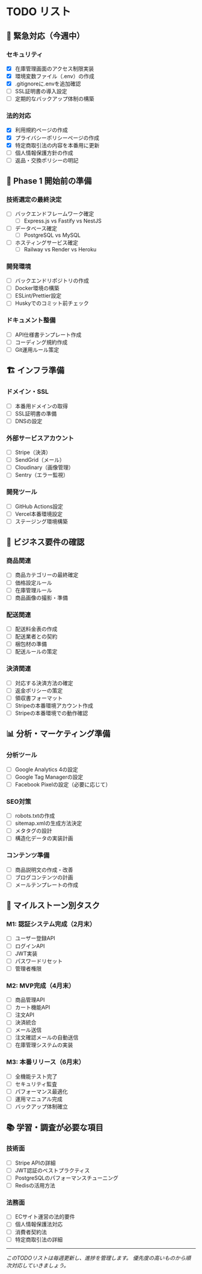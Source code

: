 # TODO リスト

## 🚨 緊急対応（今週中）

### セキュリティ
- [x] 在庫管理画面のアクセス制限実装
- [x] 環境変数ファイル（.env）の作成
- [x] .gitignoreに.envを追加確認
- [ ] SSL証明書の導入設定
- [ ] 定期的なバックアップ体制の構築

### 法的対応
- [x] 利用規約ページの作成
- [x] プライバシーポリシーページの作成
- [x] 特定商取引法の内容を本番用に更新
- [ ] 個人情報保護方針の作成
- [ ] 返品・交換ポリシーの明記

## 📝 Phase 1 開始前の準備

### 技術選定の最終決定
- [ ] バックエンドフレームワーク確定
  - [ ] Express.js vs Fastify vs NestJS
- [ ] データベース確定
  - [ ] PostgreSQL vs MySQL
- [ ] ホスティングサービス確定
  - [ ] Railway vs Render vs Heroku

### 開発環境
- [ ] バックエンドリポジトリの作成
- [ ] Docker環境の構築
- [ ] ESLint/Prettier設定
- [ ] Huskyでのコミット前チェック

### ドキュメント整備
- [ ] API仕様書テンプレート作成
- [ ] コーディング規約作成
- [ ] Git運用ルール策定

## 🏗️ インフラ準備

### ドメイン・SSL
- [ ] 本番用ドメインの取得
- [ ] SSL証明書の準備
- [ ] DNSの設定

### 外部サービスアカウント
- [ ] Stripe（決済）
- [ ] SendGrid（メール）
- [ ] Cloudinary（画像管理）
- [ ] Sentry（エラー監視）

### 開発ツール
- [ ] GitHub Actions設定
- [ ] Vercel本番環境設定
- [ ] ステージング環境構築

## 💼 ビジネス要件の確認

### 商品関連
- [ ] 商品カテゴリーの最終確定
- [ ] 価格設定ルール
- [ ] 在庫管理ルール
- [ ] 商品画像の撮影・準備

### 配送関連
- [ ] 配送料金表の作成
- [ ] 配送業者との契約
- [ ] 梱包材の準備
- [ ] 配送ルールの策定

### 決済関連
- [ ] 対応する決済方法の確定
- [ ] 返金ポリシーの策定
- [ ] 領収書フォーマット
- [ ] Stripeの本番環境アカウント作成
- [ ] Stripeの本番環境での動作確認

## 📊 分析・マーケティング準備

### 分析ツール
- [ ] Google Analytics 4の設定
- [ ] Google Tag Managerの設定
- [ ] Facebook Pixelの設定（必要に応じて）

### SEO対策
- [ ] robots.txtの作成
- [ ] sitemap.xmlの生成方法決定
- [ ] メタタグの設計
- [ ] 構造化データの実装計画

### コンテンツ準備
- [ ] 商品説明文の作成・改善
- [ ] ブログコンテンツの計画
- [ ] メールテンプレートの作成

## 🎯 マイルストーン別タスク

### M1: 認証システム完成（2月末）
- [ ] ユーザー登録API
- [ ] ログインAPI
- [ ] JWT実装
- [ ] パスワードリセット
- [ ] 管理者権限

### M2: MVP完成（4月末）
- [ ] 商品管理API
- [ ] カート機能API
- [ ] 注文API
- [ ] 決済統合
- [ ] メール送信
- [ ] 注文確認メールの自動送信
- [ ] 在庫管理システムの実装

### M3: 本番リリース（6月末）
- [ ] 全機能テスト完了
- [ ] セキュリティ監査
- [ ] パフォーマンス最適化
- [ ] 運用マニュアル完成
- [ ] バックアップ体制確立

## 📚 学習・調査が必要な項目

### 技術面
- [ ] Stripe APIの詳細
- [ ] JWT認証のベストプラクティス
- [ ] PostgreSQLのパフォーマンスチューニング
- [ ] Redisの活用方法

### 法務面
- [ ] ECサイト運営の法的要件
- [ ] 個人情報保護法対応
- [ ] 消費者契約法
- [ ] 特定商取引法の詳細

---

*このTODOリストは毎週更新し、進捗を管理します。*
*優先度の高いものから順次対応していきましょう。*